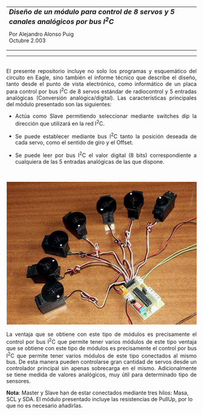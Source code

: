 <html>

<head>
<meta http-equiv="Content-Language" content="es">
<meta name="GENERATOR" content="Microsoft FrontPage 4.0">
<meta name="ProgId" content="FrontPage.Editor.Document">
</head>




<table border="0" width="73%">
  <tr>
    <td width="109%"><font size="4"><b><i>Diseño de un módulo para control de
      8 servos y 5 canales analógicos por bus I<sup>2</sup>C</i></b></font>
      <p>Por Alejandro Alonso Puig<br>
      Octubre 2.003<br>
     </td>
  </tr>
</table>
<hr>
<p align="justify"><br>
El presente repositorio incluye no solo los programas y esquemático del circuito en Eagle, 
sino también el informe técnico que describe el diseño, tanto desde el punto de vista
electrónico, como informático de un placa para control por bus I<sup>2</sup>C
de 8 servos estándar de radiocontrol y 5 entradas analógicas (Conversión
analógica/digital). Las características principales del módulo presentado son
las siguientes:&nbsp;</p>
<ul>
  <li>
    <p align="justify">Actúa como Slave permitiendo seleccionar mediante
    switches dip la dirección que utilizará en la red I<sup>2</sup>C.&nbsp;</li>
  <li>
    <p align="justify">Se puede establecer mediante bus I<sup>2</sup>C tanto la
    posición deseada de cada servo, como el sentido de giro y el Offset.&nbsp;</li>
  <li>
    <p align="justify">Se puede leer por bus I<sup>2</sup>C el valor digital (8
    bits) correspondiente a cualquiera de las 5 entradas analógicas de las que
    dispone.&nbsp;</li>
</ul>
<p align="justify">&nbsp;</p>
<p align="center"><img border="0" src="SVI2Ccon.jpg" width="503" height="378"></p>
<p align="justify">La ventaja que se obtiene con este tipo de módulos es
precisamente el control por bus I<sup>2</sup>C que permite tener varios módulos
de este tipo ventaja que se obtiene con este tipo de módulos es precisamente el
control por bus I<sup>2</sup>C que permite tener varios módulos de este tipo
conectados al mismo bus. De esta manera pueden controlarse gran cantidad de
servos desde un controlador principal sin apenas sobrecarga en el mismo.
Adicionalmente se tiene medida de valores analógicos, muy útil para
determinado tipo de sensores.</p>
<p><b>Nota</b>: Master y Slave han de estar conectados mediante tres hilos:
Masa, SCL y SDA. El módulo presentado incluye las resistencias de PullUp, por
lo que no es necesario añadirlas.</p>
<p>
